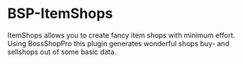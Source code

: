 BSP-ItemShops
============

ItemShops allows you to create fancy item shops with minimum effort.
Using BossShopPro this plugin generates wonderful shops buy- and sellshops out of some basic data.